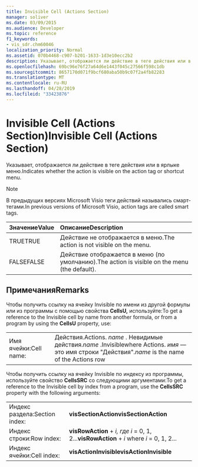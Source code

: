 ```yaml
---
title: Invisible Cell (Actions Section)
manager: soliver
ms.date: 03/09/2015
ms.audience: Developer
ms.topic: reference
f1_keywords:
- vis_sdr.chm60046
localization_priority: Normal
ms.assetid: 070b4468-c907-b201-1633-1d3e10ecc2b2
description: Указывает, отображается ли действие в теге действия или в ярлыке меню.
ms.openlocfilehash: 69bc96e76f27a64d6e1443f045c27566f598c1db
ms.sourcegitcommit: 8657170d071f9bcf680aba50b9c07f2a4fb82283
ms.translationtype: MT
ms.contentlocale: ru-RU
ms.lasthandoff: 04/28/2019
ms.locfileid: "33423876"
---
```

# <a name="invisible-cell-actions-section"></a><span data-ttu-id="6a850-103">Invisible Cell (Actions Section)</span><span class="sxs-lookup"><span data-stu-id="6a850-103">Invisible Cell (Actions Section)</span></span>

<span data-ttu-id="6a850-104">Указывает, отображается ли действие в теге действия или в ярлыке меню.</span><span class="sxs-lookup"><span data-stu-id="6a850-104">Indicates whether the action is visible on the action tag or shortcut menu.</span></span> 
  
> [!NOTE]
> <span data-ttu-id="6a850-105">В предыдущих версиях Microsoft Visio теги действий назывались смарт-тегами.</span><span class="sxs-lookup"><span data-stu-id="6a850-105">In previous versions of Microsoft Visio, action tags are called smart tags.</span></span> 
  
|<span data-ttu-id="6a850-106">**Значение**</span><span class="sxs-lookup"><span data-stu-id="6a850-106">**Value**</span></span>|<span data-ttu-id="6a850-107">**Описание**</span><span class="sxs-lookup"><span data-stu-id="6a850-107">**Description**</span></span>|
|:-----|:-----|
|<span data-ttu-id="6a850-108">TRUE</span><span class="sxs-lookup"><span data-stu-id="6a850-108">TRUE</span></span>  <br/> |<span data-ttu-id="6a850-109">Действие не отображается в меню.</span><span class="sxs-lookup"><span data-stu-id="6a850-109">The action is not visible on the menu.</span></span>  <br/> |
|<span data-ttu-id="6a850-110">FALSE</span><span class="sxs-lookup"><span data-stu-id="6a850-110">FALSE</span></span>  <br/> |<span data-ttu-id="6a850-111">Действие отображается в меню (по умолчанию).</span><span class="sxs-lookup"><span data-stu-id="6a850-111">The action is visible on the menu (the default).</span></span>  <br/> |
   
## <a name="remarks"></a><span data-ttu-id="6a850-112">Примечания</span><span class="sxs-lookup"><span data-stu-id="6a850-112">Remarks</span></span>

<span data-ttu-id="6a850-113">Чтобы получить ссылку на ячейку Invisible по имени из другой формулы или из программы с помощью свойства **CellsU,** используйте:</span><span class="sxs-lookup"><span data-stu-id="6a850-113">To get a reference to the Invisible cell by name from another formula, or from a program by using the **CellsU** property, use:</span></span> 
  
|||
|:-----|:-----|
|<span data-ttu-id="6a850-114">Имя ячейки:</span><span class="sxs-lookup"><span data-stu-id="6a850-114">Cell name:</span></span>  <br/> |<span data-ttu-id="6a850-115">Действия.</span><span class="sxs-lookup"><span data-stu-id="6a850-115">Actions.</span></span> <span data-ttu-id="6a850-116">*name*  . Невидимые действия.</span><span class="sxs-lookup"><span data-stu-id="6a850-116">*name*  .Invisiblewhere Actions.</span></span>  <span data-ttu-id="6a850-117">*имя*  — это имя строки "Действия".</span><span class="sxs-lookup"><span data-stu-id="6a850-117">*name*  is the name of the Actions row</span></span>  <br/> |
   
<span data-ttu-id="6a850-118">Чтобы получить ссылку на ячейку Invisible по индексу из программы, используйте свойство **CellsSRC** со следующими аргументами:</span><span class="sxs-lookup"><span data-stu-id="6a850-118">To get a reference to the Invisible cell by index from a program, use the **CellsSRC** property with the following arguments:</span></span> 
  
|||
|:-----|:-----|
|<span data-ttu-id="6a850-119">Индекс раздела:</span><span class="sxs-lookup"><span data-stu-id="6a850-119">Section index:</span></span>  <br/> |<span data-ttu-id="6a850-120">**visSectionAction**</span><span class="sxs-lookup"><span data-stu-id="6a850-120">**visSectionAction**</span></span> <br/> |
|<span data-ttu-id="6a850-121">Индекс строки:</span><span class="sxs-lookup"><span data-stu-id="6a850-121">Row index:</span></span>  <br/> |<span data-ttu-id="6a850-122">**visRowAction**  +   *i,* *где i* = 0, 1, 2...</span><span class="sxs-lookup"><span data-stu-id="6a850-122">**visRowAction** +  *i*  where  *i*  = 0, 1, 2...</span></span>  <br/> |
|<span data-ttu-id="6a850-123">Индекс ячейки:</span><span class="sxs-lookup"><span data-stu-id="6a850-123">Cell index:</span></span>  <br/> |<span data-ttu-id="6a850-124">**visActionInvisible**</span><span class="sxs-lookup"><span data-stu-id="6a850-124">**visActionInvisible**</span></span> <br/> |
   


